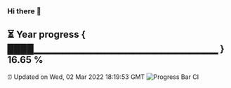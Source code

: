 ### Hi there 👋
⏳ Year progress { ████▁▁▁▁▁▁▁▁▁▁▁▁▁▁▁▁▁▁▁▁▁▁▁▁▁▁ } 16.65 %
---
⏰ Updated on Wed, 02 Mar 2022 18:19:53 GMT
![Progress Bar CI](https://github.com/liununu/liununu/workflows/Progress%20Bar%20CI/badge.svg)
